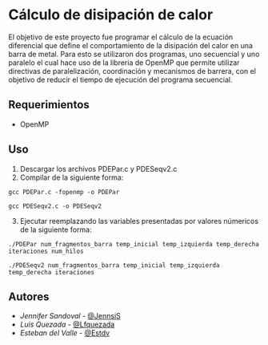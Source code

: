 # Cálculo de disipación de calor
El objetivo de este proyecto fue programar el cálculo de la ecuación diferencial que define el comportamiento de la disipación del calor en una barra de metal. Para esto se utilizaron dos programas, uno secuencial y uno paralelo el cual hace uso de la libreria de OpenMP que permite utilizar directivas de paralelización, coordinación y mecanismos de barrera, con el objetivo de reducir el tiempo de ejecución del programa secuencial. 

## Requerimientos
* OpenMP 

## Uso 
1. Descargar los archivos PDEPar.c y PDESeqv2.c
2. Compilar de la siguiente forma: 

```
gcc PDEPar.c -fopenmp -o PDEPar
```

```
gcc PDESeqv2.c -o PDESeqv2
```
3. Ejecutar reemplazando las variables presentadas por valores númericos de la siguiente forma:

```
./PDEPar num_fragmentos_barra temp_inicial temp_izquierda temp_derecha iteraciones num_hilos
```

```
./PDESeqv2 num_fragmentos_barra temp_inicial temp_izquierda temp_derecha iteraciones
```

## Autores
- *Jennifer Sandoval* - [@JennsiS](https://github.com/JennsiS)
- *Luis Quezada* - [@Lfquezada](https://github.com/Lfquezada)
- *Esteban del Valle* - [@Estdv](https://github.com/Estdv)